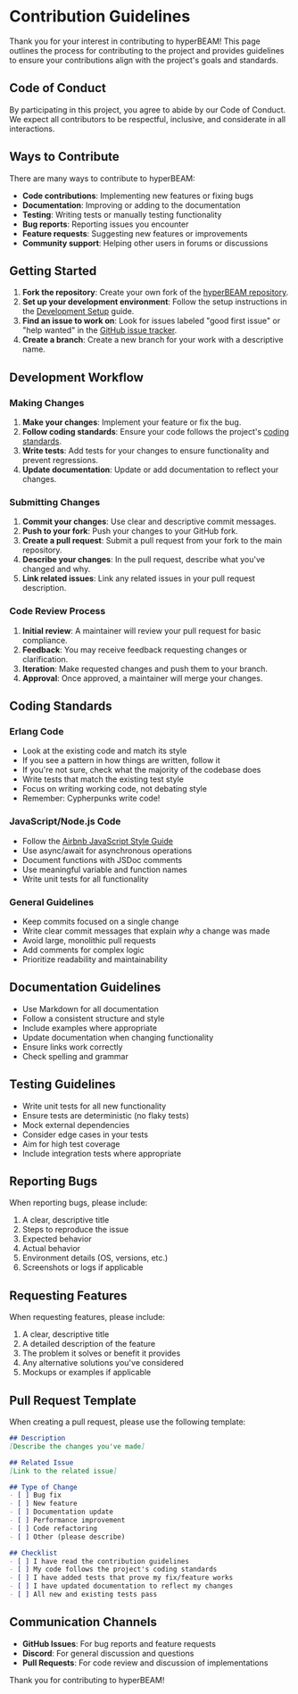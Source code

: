 # Contribution Guidelines

Thank you for your interest in contributing to hyperBEAM! This page outlines the process for contributing to the project and provides guidelines to ensure your contributions align with the project's goals and standards.

## Code of Conduct

By participating in this project, you agree to abide by our Code of Conduct. We expect all contributors to be respectful, inclusive, and considerate in all interactions.

## Ways to Contribute

There are many ways to contribute to hyperBEAM:

- **Code contributions**: Implementing new features or fixing bugs
- **Documentation**: Improving or adding to the documentation
- **Testing**: Writing tests or manually testing functionality
- **Bug reports**: Reporting issues you encounter
- **Feature requests**: Suggesting new features or improvements
- **Community support**: Helping other users in forums or discussions

## Getting Started

1. **Fork the repository**: Create your own fork of the [hyperBEAM repository](https://github.com/permaweb/hyperBEAM).
2. **Set up your development environment**: Follow the setup instructions in the [Development Setup](setup.md) guide.
3. **Find an issue to work on**: Look for issues labeled "good first issue" or "help wanted" in the [GitHub issue tracker](https://github.com/permaweb/hyperBEAM/issues).
4. **Create a branch**: Create a new branch for your work with a descriptive name.

## Development Workflow

### Making Changes

1. **Make your changes**: Implement your feature or fix the bug.
2. **Follow coding standards**: Ensure your code follows the project's [coding standards](#coding-standards).
3. **Write tests**: Add tests for your changes to ensure functionality and prevent regressions.
4. **Update documentation**: Update or add documentation to reflect your changes.

### Submitting Changes

1. **Commit your changes**: Use clear and descriptive commit messages.
2. **Push to your fork**: Push your changes to your GitHub fork.
3. **Create a pull request**: Submit a pull request from your fork to the main repository.
4. **Describe your changes**: In the pull request, describe what you've changed and why.
5. **Link related issues**: Link any related issues in your pull request description.

### Code Review Process

1. **Initial review**: A maintainer will review your pull request for basic compliance.
2. **Feedback**: You may receive feedback requesting changes or clarification.
3. **Iteration**: Make requested changes and push them to your branch.
4. **Approval**: Once approved, a maintainer will merge your changes.

## Coding Standards

### Erlang Code

- Look at the existing code and match its style
- If you see a pattern in how things are written, follow it
- If you're not sure, check what the majority of the codebase does
- Write tests that match the existing test style
- Focus on writing working code, not debating style
- Remember: Cypherpunks write code!

### JavaScript/Node.js Code

- Follow the [Airbnb JavaScript Style Guide](https://github.com/airbnb/javascript)
- Use async/await for asynchronous operations
- Document functions with JSDoc comments
- Use meaningful variable and function names
- Write unit tests for all functionality

### General Guidelines

- Keep commits focused on a single change
- Write clear commit messages that explain *why* a change was made
- Avoid large, monolithic pull requests
- Add comments for complex logic
- Prioritize readability and maintainability

## Documentation Guidelines

- Use Markdown for all documentation
- Follow a consistent structure and style
- Include examples where appropriate
- Update documentation when changing functionality
- Ensure links work correctly
- Check spelling and grammar

## Testing Guidelines

- Write unit tests for all new functionality
- Ensure tests are deterministic (no flaky tests)
- Mock external dependencies
- Consider edge cases in your tests
- Aim for high test coverage
- Include integration tests where appropriate

## Reporting Bugs

When reporting bugs, please include:

1. A clear, descriptive title
2. Steps to reproduce the issue
3. Expected behavior
4. Actual behavior
5. Environment details (OS, versions, etc.)
6. Screenshots or logs if applicable

## Requesting Features

When requesting features, please include:

1. A clear, descriptive title
2. A detailed description of the feature
3. The problem it solves or benefit it provides
4. Any alternative solutions you've considered
5. Mockups or examples if applicable

## Pull Request Template

When creating a pull request, please use the following template:

```markdown
## Description
[Describe the changes you've made]

## Related Issue
[Link to the related issue]

## Type of Change
- [ ] Bug fix
- [ ] New feature
- [ ] Documentation update
- [ ] Performance improvement
- [ ] Code refactoring
- [ ] Other (please describe)

## Checklist
- [ ] I have read the contribution guidelines
- [ ] My code follows the project's coding standards
- [ ] I have added tests that prove my fix/feature works
- [ ] I have updated documentation to reflect my changes
- [ ] All new and existing tests pass
```

## Communication Channels

- **GitHub Issues**: For bug reports and feature requests
- **Discord**: For general discussion and questions
- **Pull Requests**: For code review and discussion of implementations

Thank you for contributing to hyperBEAM! 